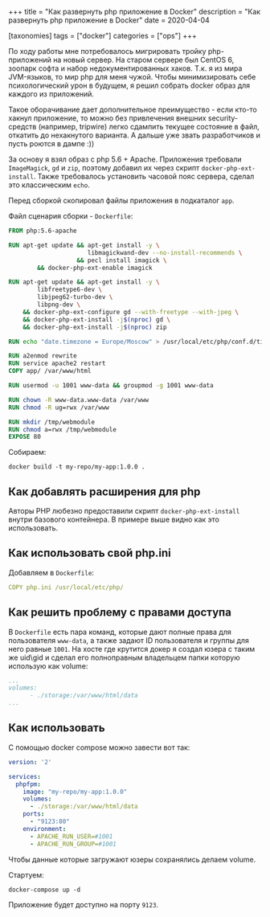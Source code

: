 +++
title = "Как развернуть php приложение в Docker"
description = "Как развернуть php приложение в Docker"
date = 2020-04-04

[taxonomies]
tags = ["docker"]
categories = ["ops"]
+++

По ходу работы мне потребовалось мигрировать тройку php-приложений на новый сервер. На старом сервере был CentOS 6, зоопарк софта и набор
недокументированных хаков. Т.к. я из мира JVM-языков, то мир php для меня чужой. 
Чтобы минимизировать себе психологический урон в будущем, я решил собрать docker образ для каждого из приложений. 

Такое оборачивание дает дополнительное преимущество - если кто-то хакнул приложение, 
то можно без привлечения внешних security-средств (например, tripwire) легко сдампить текущее состояние в файл, откатить
 до нехакнутого варианта. А дальше уже звать разработчиков и пусть роются в дампе :))

За основу я взял образ с php 5.6 + Apache. Приложения требовали `ImageMagick`, `gd` и `zip`, 
поэтому добавил их через скрипт `docker-php-ext-install`. Также требовалось установить
часовой пояс сервера, сделал это классическим `echo`.

Перед сборкой скопировал файлы приложения в подкаталог `app`. 

Файл сценария сборки - `Dockerfile`:

```dockerfile
FROM php:5.6-apache

RUN apt-get update && apt-get install -y \
                      libmagickwand-dev --no-install-recommends \
                   && pecl install imagick \
        && docker-php-ext-enable imagick

RUN apt-get update && apt-get install -y \
        libfreetype6-dev \
        libjpeg62-turbo-dev \
        libpng-dev \
    && docker-php-ext-configure gd --with-freetype --with-jpeg \
    && docker-php-ext-install -j$(nproc) gd \
    && docker-php-ext-install -j$(nproc) zip

RUN echo "date.timezone = Europe/Moscow" > /usr/local/etc/php/conf.d/timezone.ini

RUN a2enmod rewrite
RUN service apache2 restart
COPY app/ /var/www/html

RUN usermod -u 1001 www-data && groupmod -g 1001 www-data

RUN chown -R www-data.www-data /var/www
RUN chmod -R ug=rwx /var/www

RUN mkdir /tmp/webmodule
RUN chmod a=rwx /tmp/webmodule
EXPOSE 80

```

Собираем:

```shell script
docker build -t my-repo/my-app:1.0.0 .
```

## Как добавлять расширения для php

Авторы PHP любезно предоставили скрипт `docker-php-ext-install` внутри базового контейнера. В примере выше видно как это
использовать.

## Как использовать свой php.ini

Добавляем в `Dockerfile`:

```yaml
COPY php.ini /usr/local/etc/php/
```

## Как решить проблему с правами доступа

В `Dockerfile` есть пара команд, которые дают полные права для пользователя `www-data`, 
а также задают ID пользователя и группы для него равные `1001`.
На хосте где крутится докер я создал юзера с таким же uid\gid и сделал его полноправным владельцем папки 
которую использую как volume:

```yaml
...
volumes:
      - ./storage:/var/www/html/data
...
```

## Как использовать

С помощью docker compose можно завести вот так:

```yaml
version: '2'

services:
  phpfpm:
    image: "my-repo/my-app:1.0.0"
    volumes:
      - ./storage:/var/www/html/data
    ports:
      - "9123:80"
    environment:
      - APACHE_RUN_USER=#1001
      - APACHE_RUN_GROUP=#1001
```

Чтобы данные которые загружают юзеры сохранялись делаем volume.

Стартуем:

```shell script
docker-compose up -d
```

Приложение будет доступно на порту `9123`.
